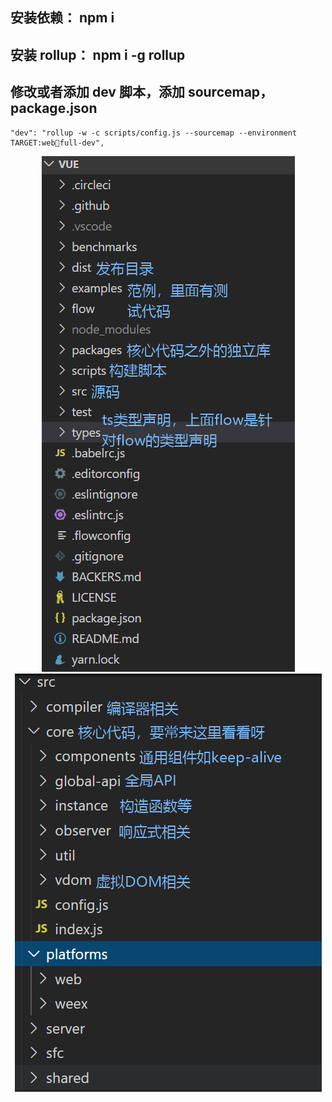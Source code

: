 ## 安装依赖： npm i

## 安装 rollup： npm i -g rollup

## 修改或者添加 dev 脚本，添加 sourcemap，package.json

    "dev": "rollup -w -c scripts/config.js --sourcemap --environment TARGET:webfull-dev",

<p align="center">
  <img src="images/1.png"><img src="images/2.png"></p>
